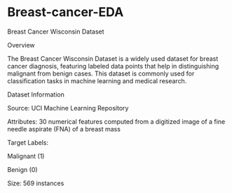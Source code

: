 # Breast-cancer-EDA
Breast Cancer Wisconsin Dataset

Overview

The Breast Cancer Wisconsin Dataset is a widely used dataset for breast cancer diagnosis, featuring labeled data points that help in distinguishing malignant from benign cases. This dataset is commonly used for classification tasks in machine learning and medical research.

Dataset Information

Source: UCI Machine Learning Repository

Attributes: 30 numerical features computed from a digitized image of a fine needle aspirate (FNA) of a breast mass

Target Labels:

Malignant (1)

Benign (0)

Size: 569 instances
